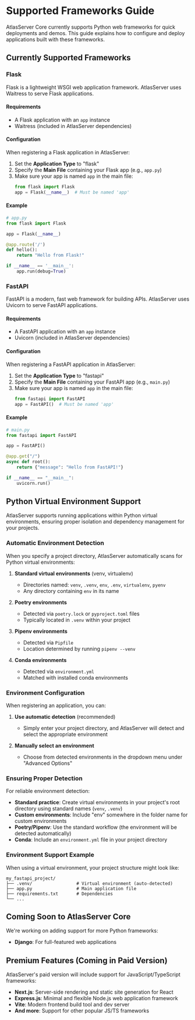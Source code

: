 # Supported Frameworks Guide

AtlasServer Core currently supports Python web frameworks for quick deployments and demos. This guide explains how to configure and deploy applications built with these frameworks.

## Currently Supported Frameworks

### Flask

Flask is a lightweight WSGI web application framework. AtlasServer uses Waitress to serve Flask applications.

#### Requirements

- A Flask application with an `app` instance
- Waitress (included in AtlasServer dependencies)

#### Configuration

When registering a Flask application in AtlasServer:

1. Set the **Application Type** to "flask"
2. Specify the **Main File** containing your Flask app (e.g., `app.py`)
3. Make sure your app is named `app` in the main file:
   ```python
   from flask import Flask
   app = Flask(__name__)  # Must be named 'app'
   ```

#### Example

```python
# app.py
from flask import Flask

app = Flask(__name__)

@app.route('/')
def hello():
    return "Hello from Flask!"

if __name__ == '__main__':
    app.run(debug=True)
```

### FastAPI

FastAPI is a modern, fast web framework for building APIs. AtlasServer uses Uvicorn to serve FastAPI applications.

#### Requirements

- A FastAPI application with an `app` instance
- Uvicorn (included in AtlasServer dependencies)

#### Configuration

When registering a FastAPI application in AtlasServer:

1. Set the **Application Type** to "fastapi"
2. Specify the **Main File** containing your FastAPI app (e.g., `main.py`)
3. Make sure your app is named `app` in the main file:
   ```python
   from fastapi import FastAPI
   app = FastAPI()  # Must be named 'app'
   ```

#### Example

```python
# main.py
from fastapi import FastAPI

app = FastAPI()

@app.get("/")
async def root():
    return {"message": "Hello from FastAPI!"}

if __name__ == "__main__":
    uvicorn.run()
```

## Python Virtual Environment Support

AtlasServer supports running applications within Python virtual environments, ensuring proper isolation and dependency management for your projects.

### Automatic Environment Detection

When you specify a project directory, AtlasServer automatically scans for Python virtual environments:

1. **Standard virtual environments** (venv, virtualenv)
   - Directories named: `venv`, `.venv`, `env`, `.env`, `virtualenv`, `pyenv`
   - Any directory containing `env` in its name

2. **Poetry environments**
   - Detected via `poetry.lock` or `pyproject.toml` files
   - Typically located in `.venv` within your project

3. **Pipenv environments**
   - Detected via `Pipfile`
   - Location determined by running `pipenv --venv`

4. **Conda environments**
   - Detected via `environment.yml`
   - Matched with installed conda environments

### Environment Configuration

When registering an application, you can:

1. **Use automatic detection** (recommended)
   - Simply enter your project directory, and AtlasServer will detect and select the appropriate environment

2. **Manually select an environment**
   - Choose from detected environments in the dropdown menu under "Advanced Options"

### Ensuring Proper Detection

For reliable environment detection:

- **Standard practice**: Create virtual environments in your project's root directory using standard names (`venv`, `.venv`) 
- **Custom environments**: Include "env" somewhere in the folder name for custom environments
- **Poetry/Pipenv**: Use the standard workflow (the environment will be detected automatically)
- **Conda**: Include an `environment.yml` file in your project directory

### Environment Support Example

When using a virtual environment, your project structure might look like:

```
my_fastapi_project/
├── .venv/                 # Virtual environment (auto-detected)
├── app.py                 # Main application file
├── requirements.txt       # Dependencies
└── ...
```

## Coming Soon to AtlasServer Core

We're working on adding support for more Python frameworks:

- **Django**: For full-featured web applications

## Premium Features (Coming in Paid Version)

AtlasServer's paid version will include support for JavaScript/TypeScript frameworks:

- **Next.js**: Server-side rendering and static site generation for React
- **Express.js**: Minimal and flexible Node.js web application framework
- **Vite**: Modern frontend build tool and dev server
- **And more**: Support for other popular JS/TS frameworks

